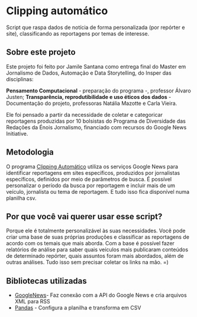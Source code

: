 # Clipping automático
Script que raspa dados de notícia de forma personalizada (por repórter e site), classificando as reportagens por temas de interesse. 

## Sobre este projeto
Este projeto foi feito por Jamile Santana como entrega final do Master em Jornalismo de Dados, Automação e Data Storytelling, do Insper das disciplinas:

**Pensamento Computacional** - preparação do programa -, professor Álvaro Justen;
**Transparência, reprodutibilidade e uso éticos dos dados** - Documentação do projeto, professoras Natália Mazotte e Carla Vieira.

Ele foi pensado a partir da necessidade de coletar e categoricar reportagens produzidas por 10 bolsistas do Programa de Diversidade das Redações da Énois Jornalismo, financiado com recursos do Google News Initiative. 

## Metodologia
O programa [Clipping Automático](https://github.com/jamilesantana/raspadordenoticias) utiliza os serviços Google News para identificar reportagens em sites específicos, produzidos por jornalistas específicos, definidos por meio de parâmetros de busca. É possível personalizar o período da busca por reportagem e incluir mais de um veículo, jornalista ou tema de reportagem. E tudo isso fica disponível numa planilha csv. 

## Por que você vai querer usar esse script?
Porque ele é totalmente personalizável às suas necessidades. Você pode criar uma base de suas próprias produções e classificar as reportagens de acordo com os temais que mais aborda. Com a base é possível fazer relatórios de análise para saber quais veículos mais publicaram conteúdos de determinado repórter, quais assuntos foram mais abordados, além de outras análises. Tudo isso sem precisar coletar os links na mão. =)

## Bibliotecas utilizadas

- [GoogleNews](https://github.com/Iceloof/GoogleNews)- Faz conexão com a API do Google News e cria arquivos XML para RSS
- [Pandas](https://pandas.pydata.org/docs/reference/api/pandas.DataFrame.to_csv.html) - Configura a planilha e transforma em CSV

